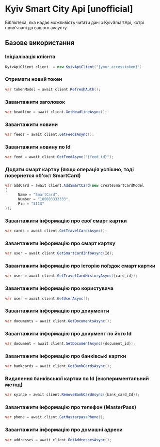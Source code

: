 # Kyiv Smart City Api [unofficial]
Бібліотека, яка надає можливість читати дані з KyivSmartApi, котрі прив'язані до вашого акаунту.
## Базове використання
### Ініціалізація клієнта
```csharp
KyivApiClient client  = new KyivApiClient("{your_accesstoken}")
```
### Отримати новий токен
```csharp
var tokenModel = await client.RefreshAuth();
```
### Завантажити заголовок
```csharp
var headline = await client.GetHeadlineAsync();
```
### Завантажити новини
```csharp
var feeds = await client.GetFeedsAsync();
```
### Завантажити новину по Id
```csharp
var feed = await client.GetFeedAsync("{feed_id}");
```
### Додати смарт картку (якщо операція успішно, тоді повернется об'єкт SmartCard)
```csharp
var addCard = await client.AddSmartCard(new CreateSmartCardModel
{
      Name = "SmartCard",
      Number = "100003333333",
      Pin = "3113"
});
```
### Завантажити інформацію про свої смарт картки
```csharp
var cards = await client.GetTravelCardsAsync();
```
### Завантажити інформацію про смарт картку
```csharp
var user = await client.GetSmartCardInfoAsync(Id);
```
### Завантажити інформацію про історію поїздок смарт картки
```csharp
var user = await client.GetTravelCardHistoryAsync({card_id});
```
### Завантажити інформацію про користувача
```csharp
var user = await client.GetUserAsync();
```
### Завантажити інформацію про документи
```csharp
var documents = await client.GetDocumentsAsync();
```
### Завантажити інформацію про документ по його Id
```csharp
var document = await client.GetDocumentAsync({document_id});
```
### Завантажити інформацію про банківські картки
```csharp
var bankcards = await client.GetBankCardsAsync();
```
### Видалення банківської картки по Id (експериментальний метод)
```csharp
var куігде = await client.RemoveBankCardAsync({bank_card_Id});
```
### Завантажити інформацію про телефон (MasterPass)
```csharp
var phone = await client.GetMasterpassPhone();
```
### Завантажити інформацію про домашні адреси
```csharp
var addresses = await client.GetAddressesAsync();
```
